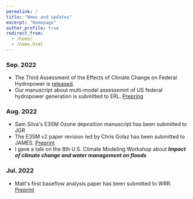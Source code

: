 ```yaml
---
permalink: /
title: "News and updates"
excerpt: "Homepage"
author_profile: true
redirect_from: 
  - /home/
  - /home.html
---
```


### Sep. 2022
- The Third Assessment of the Effects of Climate Change on Federal Hydropower is [released](https://hydroshare.ornl.gov/files/9505/SWA9505V3/9505V3_FY22_Final_Report.pdf).
- Our manuscript about multi-model assessemnt of US federal hydropower generation is submitted to ERL. [Prepring](https://www.essoar.org/doi/10.1002/essoar.10512358.1)
### Aug. 2022
- Sam Silva's E3SM Ozone deposition manuscript has been submitted to JGR
- The E3SM v2 paper revision led by Chris Golaz has been submitted to JAMES. [Preprint](https://doi.org/10.1002/essoar.10511174.2)
- I gave a talk on the 8th U.S. Climate Modeling Workshop about ***Impact of climate change and water management on floods***
### Jul. 2022
- Matt's first baseflow analysis paper has been submitted to WRR. [Preprint](https://doi.org/10.1002/essoar.10511865.1)